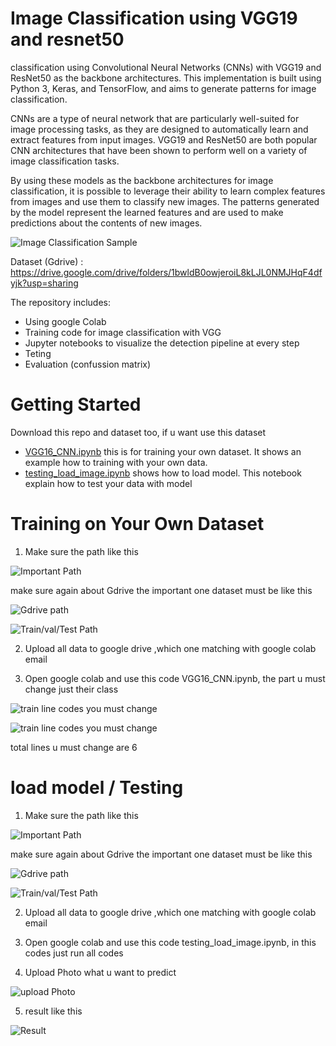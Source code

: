 # Image Classification using VGG19 and resnet50

classification using Convolutional Neural Networks (CNNs) with VGG19 and ResNet50 as the backbone architectures. This implementation is built using Python 3, Keras, and TensorFlow, and aims to generate patterns for image classification.

CNNs are a type of neural network that are particularly well-suited for image processing tasks, as they are designed to automatically learn and extract features from input images. VGG19 and ResNet50 are both popular CNN architectures that have been shown to perform well on a variety of image classification tasks.

By using these models as the backbone architectures for image classification, it is possible to leverage their ability to learn complex features from images and use them to classify new images. The patterns generated by the model represent the learned features and are used to make predictions about the contents of new images.

![Image Classification Sample](assets/1.PNG)

Dataset (Gdrive) : https://drive.google.com/drive/folders/1bwldB0owjeroiL8kLJL0NMJHqF4dfyjk?usp=sharing

The repository includes:
* Using google Colab
* Training code for image classification with VGG 
* Jupyter notebooks to visualize the detection pipeline at every step
* Teting
* Evaluation (confussion matrix)


# Getting Started
Download this repo and dataset too, if u want use this dataset
* [VGG16_CNN.ipynb](VGG16_CNN.ipynb) this is for training your own dataset. It shows an example how to training with your own data.
* [testing_load_image.ipynb](testing_load_image.ipynb) shows how to load model. This notebook explain how to test your data with model



# Training on Your Own Dataset

1. Make sure the path like this 

![Important Path](assets/2.PNG)

make sure again about Gdrive the important one dataset must be like this

![Gdrive path](assets/3.PNG)

![Train/val/Test Path](assets/4.PNG)

2. Upload all data to google drive ,which one matching with google colab email

3. Open google colab and use this code VGG16_CNN.ipynb, the part u must change just their class 

![train line codes you must change ](assets/5.PNG)

![train line codes you must change ](assets/6.PNG)

total lines u must change are 6 


# load model / Testing 

1. Make sure the path like this 

![Important Path](assets/2.PNG)

make sure again about Gdrive the important one dataset must be like this

![Gdrive path](assets/3.PNG)

![Train/val/Test Path](assets/4.PNG)

2. Upload all data to google drive ,which one matching with google colab email

3. Open google colab and use this code testing_load_image.ipynb, in this codes  just run all codes 

4. Upload Photo what u want to predict

![upload Photo](assets/7.PNG)

5. result like this

![Result](assets/8.PNG)

